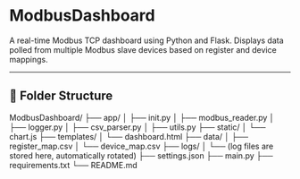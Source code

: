 # ModbusDashboard

A real-time Modbus TCP dashboard using Python and Flask. Displays data polled from multiple Modbus slave devices based on register and device mappings.

---

## 📁 Folder Structure

ModbusDashboard/ ├── app/ │ ├── init.py │ ├── modbus_reader.py │ ├── logger.py │ ├── csv_parser.py │ ├── utils.py ├── static/ │ └── chart.js ├── templates/ │ └── dashboard.html ├── data/ │ ├── register_map.csv │ └── device_map.csv ├── logs/ │ └── (log files are stored here, automatically rotated) ├── settings.json ├── main.py ├── requirements.txt └── README.md